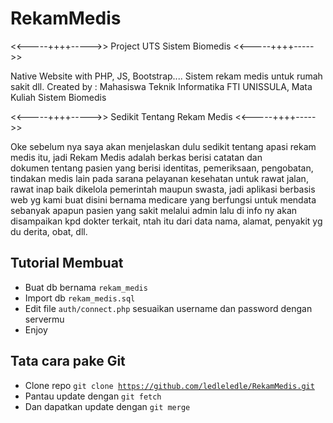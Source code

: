# RekamMedis

<<-----++++----->> Project UTS Sistem Biomedis <<-----++++----->>

Native Website with PHP, JS, Bootstrap....
Sistem rekam medis untuk rumah sakit dll.
Created by : Mahasiswa Teknik Informatika FTI UNISSULA, Mata Kuliah Sistem Biomedis

<<-----++++----->> Sedikit Tentang Rekam Medis <<-----++++----->>

Oke sebelum nya saya akan menjelaskan dulu sedikit tentang apasi rekam medis itu, jadi Rekam Medis adalah berkas berisi catatan dan dokumen tentang pasien yang berisi identitas, pemeriksaan, pengobatan, tindakan medis lain pada sarana pelayanan kesehatan untuk rawat jalan, rawat inap baik dikelola pemerintah maupun swasta, jadi aplikasi berbasis web yg kami buat disini bernama medicare yang berfungsi untuk mendata sebanyak apapun pasien yang sakit melalui admin lalu di info ny akan disampaikan kpd dokter terkait, ntah itu dari data nama, alamat, penyakit yg du derita, obat, dll.

Tutorial Membuat
-

- Buat db bernama <code>rekam_medis</code>
- Import db <code>rekam_medis.sql</code>
- Edit file <code>auth/connect.php</code> sesuaikan username dan password dengan servermu
- Enjoy


Tata cara pake Git
-

- Clone repo <code>git clone https://github.com/ledleledle/RekamMedis.git</code>
- Pantau update dengan <code>git fetch</code>
- Dan dapatkan update dengan <code>git merge</code>
